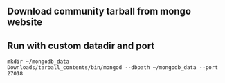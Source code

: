 ## Download community tarball from mongo website

## Run with custom datadir and port

```
mkdir ~/mongodb_data
Downloads/tarball_contents/bin/mongod --dbpath ~/mongodb_data --port 27018
```

